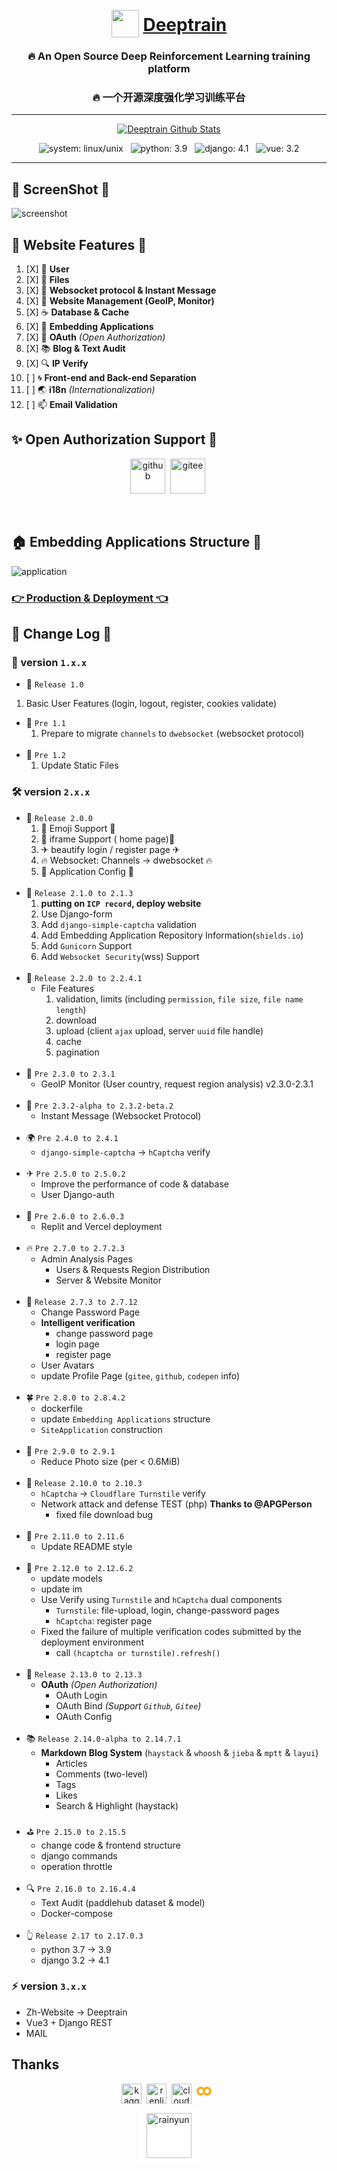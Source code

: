 <div align="center">

# <a href="https://deeptrain.net"><img height='44px' width='44px' src='favicon.ico' style="transform: translateY(10px)"></img></a> <a href="https://deeptrain.net"><span>Deeptrain<span></a>
###  🔥 An Open Source Deep Reinforcement Learning training platform
###  🔥 一个开源深度强化学习训练平台
</div>

---
<div align="center">

[![Deeptrain Github Stats](https://stats.deeptrain.net/repo/zmh-program/Deeptrain?theme=dark)](https://github.com/zmh-program/code-statistic)

![system: linux/unix](https://img.shields.io/badge/system-Unix-important)
&nbsp;
![python: 3.9](https://img.shields.io/badge/python-3.9-success)
&nbsp;
![django: 4.1](https://img.shields.io/badge/Django-4.1-informational)
&nbsp;
![vue: 3.2](https://img.shields.io/badge/vue-3.2-42b883)

</div>

---


## 🚀️ ScreenShot 🎋

![screenshot](/docs/screenshot/screenshot.png)

## 🌊 Website Features 🔮

1. [X]  🍹  **User**
2. [X]  🥁  **Files**
3. [X]  🧃  **Websocket protocol & Instant Message**
4. [X]  🍵  **Website Management (GeoIP, Monitor)**
5. [X]  ☕  **Database & Cache**
6. [X]  🍷  **Embedding Applications**
7. [X]  👋  **OAuth** *(Open Authorization)*
8. [X]  📚  **Blog & Text Audit**
9. [X]  🔍  **IP Verify**
10. [ ] 🌀  **Front-end and Back-end Separation**
11. [ ] 🌏  **i18n** *(Internationalization)*
12. [ ] 📫  **Email Validation**

## ✨ Open Authorization Support 🎈

<div align="center">

[<img height="56px" src="https://cdn-icons-png.flaticon.com/128/919/919847.png" alt="github">](https://github.com/)&nbsp;
[<img height="56px" src="https://gitee.com/favicon.ico" alt="gitee">](https://gitee.com/)&nbsp;

</div>
<br>

## 🏠 Embedding Applications Structure 🎫

![application](/docs/screenshot/application.jpg)

### [👉 Production & Deployment 👈](/docs/RUN.md)

## 📜 Change Log 📰

### 🔨 version `1.x.x`

- 🥎 `Release 1.0`

1. Basic User Features (login, logout, register, cookies validate)

- 🌿 `Pre 1.1`
  1. Prepare to migrate `channels` to `dwebsocket` (websocket protocol)
<br><br>
- 🎍 `Pre 1.2`
  1. Update Static Files

### 🛠 version `2.x.x`

- 🍒 `Release 2.0.0`
  1. 🎉 Emoji Support 🎉
  2. 📕 iframe Support ( home page)📘
  3. ✈ beautify login / register page ✈
  4. 🔥 Websocket: Channels -> dwebsocket 🔥
  5. 🚀 Application Config 🚀
<br><br>
- 🍎 `Release 2.1.0 to 2.1.3`
  1. **putting on `ICP record`, deploy website**
  2. Use Django-form
  3. Add `django-simple-captcha` validation
  4. Add Embedding Application Repository Information(`shields.io`)
  5. Add `Gunicorn` Support
  6. Add `Websocket Security`(wss) Support
<br><br>
- 🍋 `Release 2.2.0 to 2.2.4.1`
  - File Features
    1. validation, limits (including `permission`, `file size`, `file name length`)
    2. download
    3. upload (client `ajax` upload, server `uuid` file handle)
    4. cache
    5. pagination
<br><br>
- 🎁 `Pre 2.3.0 to 2.3.1`
  - GeoIP Monitor (User country, request region analysis) v2.3.0-2.3.1
<br><br>
- 🎯 `Pre 2.3.2-alpha to 2.3.2-beta.2`
  - Instant Message (Websocket Protocol)
<br><br>
- 🌍 `Pre 2.4.0 to 2.4.1`
  - `django-simple-captcha` -> `hCaptcha` verify
<br><br>
- ✈ `Pre 2.5.0 to 2.5.0.2`
  - Improve the performance of code & database
  - User Django-auth
<br><br>
- 🌲 `Pre 2.6.0 to 2.6.0.3`
  - Replit and Vercel deployment
<br><br>
- 🔥 `Pre 2.7.0 to 2.7.2.3`
  - Admin Analysis Pages
    - Users & Requests Region Distribution
    - Server & Website Monitor
<br><br>
- 🎇 `Release 2.7.3 to 2.7.12`
  - Change Password Page
  - **Intelligent verification**
    - change password page
    - login page
    - register page
  - User Avatars
  - update Profile Page (`gitee`, `github`, `codepen` info)
<br><br>
- 🍀 `Pre 2.8.0 to 2.8.4.2`
  - dockerfile
  - update `Embedding Applications` structure
  - `SiteApplication` construction
<br><br>
- 📕 `Pre 2.9.0 to 2.9.1`
  - Reduce Photo size (per < 0.6MiB)
<br><br>
- 🚀 `Release 2.10.0 to 2.10.3`
  - `hCaptcha` -> `Cloudflare Turnstile` verify
  - Network attack and defense TEST (php) **Thanks to @APGPerson**
    - fixed file download bug
<br><br>
- 📕 `Pre 2.11.0 to 2.11.6`
  - Update README style
<br><br>
- 🙌 `Pre 2.12.0 to 2.12.6.2`
  - update models
  - update im
  - Use Verify using `Turnstile` and `hCaptcha` dual components
    - `Turnstile`: file-upload, login, change-password pages
    - `hCaptcha`: register page
  - Fixed the failure of multiple verification codes submitted by the deployment environment
    - call `(hcaptcha or turnstile).refresh()`
<br><br>
- 🧃 `Release 2.13.0 to 2.13.3`
  - **OAuth** *(Open Authorization)*
    - OAuth Login
    - OAuth Bind *(Support `Github`, `Gitee`)*
    - OAuth Config
<br><br>
- 📚 `Release 2.14.0-alpha to 2.14.7.1`
  - **Markdown Blog System** (`haystack` & `whoosh` & `jieba` & `mptt` & `layui`)
    - Articles
    - Comments (two-level)
    - Tags
    - Likes
    - Search & Highlight (haystack)
<br><br>
- ⛳ `Pre 2.15.0 to 2.15.5`
  - change code & frontend structure
  - django commands
  - operation throttle
<br><br>
- 🔍 `Pre 2.16.0 to 2.16.4.4`
  - Text Audit (paddlehub dataset & model)
  - Docker-compose
<br><br>
- 👆 `Release 2.17 to 2.17.0.3`
  - python 3.7 -> 3.9
  - django 3.2 -> 4.1

### ⚡ version `3.x.x`
- Zh-Website -> Deeptrain
- Vue3 + Django REST
- MAIL

## Thanks

<div align="center">


[<img height="32px" src="https://www.kaggle.com/static/images/favicon.ico" alt="kaggle">](https://kaggle.com/)&nbsp;
[<img height="32px" src="https://docs.replit.com/image/logo.svg" alt="replit">](https://replit.com/)&nbsp;
[<img height="32px" src="https://cdn-icons-png.flaticon.com/128/5969/5969044.png" alt="cloudflare">](https://cloudflare.com/)&nbsp;
[<svg viewBox="0 0 32 32" style="width: 32px; height: 32px; fill:orange"><g><path d="M4.54,9.46,2.19,7.1a6.93,6.93,0,0,0,0,9.79l2.36-2.36A3.59,3.59,0,0,1,4.54,9.46Z" style="fill:var(--colab-logo-dark)"></path><path d="M2.19,7.1,4.54,9.46a3.59,3.59,0,0,1,5.08,0l1.71-2.93h0l-.1-.08h0A6.93,6.93,0,0,0,2.19,7.1Z" style="fill:var(--colab-logo-light)"></path><path d="M11.34,17.46h0L9.62,14.54a3.59,3.59,0,0,1-5.08,0L2.19,16.9a6.93,6.93,0,0,0,9,.65l.11-.09" style="fill:var(--colab-logo-light)"></path><path d="M12,7.1a6.93,6.93,0,0,0,0,9.79l2.36-2.36a3.59,3.59,0,1,1,5.08-5.08L21.81,7.1A6.93,6.93,0,0,0,12,7.1Z" style="fill:var(--colab-logo-light)"></path><path d="M21.81,7.1,19.46,9.46a3.59,3.59,0,0,1-5.08,5.08L12,16.9A6.93,6.93,0,0,0,21.81,7.1Z" style="fill:var(--colab-logo-dark)"></path></g></svg>](https://colab.research.google.com)
<br>
[<img height="72px" src="https://www.rainyun.cc/img/logo.3dcf7adc.png" alt="rainyun" style="background: #fff; border-radius:6px;padding: 8px 12px; margin-top:4px">](https://www.rainyun.cc/?ref=MzE4MDA=)

</div>
